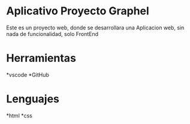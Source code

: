 # Aplicativo Proyecto Graphel
Este es un proyecto web, donde se desarrollara una Aplicacion web, sin nada de funcionalidad, solo FrontEnd

# Herramientas
*vscode
*GitHub

# Lenguajes
*html
*css